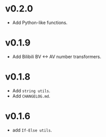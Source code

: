 # v0.2.0
- Add Python-like functions.

# v0.1.9
- Add Bilibili BV <-> AV number transformers.

# v0.1.8
- Add `string utils`.
- Add `CHANGELOG.md`.

# v0.1.6
- add `If-Else utils`.